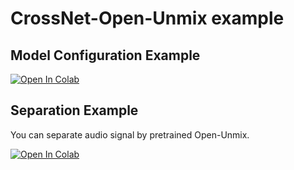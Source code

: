 # CrossNet-Open-Unmix example

## Model Configuration Example
[![Open In Colab](https://colab.research.google.com/assets/colab-badge.svg)](https://colab.research.google.com/github/tky823/DNN-based_source_separation/blob/main/egs/tutorials/x-umx/sample.ipynb)

## Separation Example
You can separate audio signal by pretrained Open-Unmix.

[![Open In Colab](https://colab.research.google.com/assets/colab-badge.svg)](https://colab.research.google.com/github/tky823/DNN-based_source_separation/blob/main/egs/tutorials/x-umx/separate_music.ipynb)